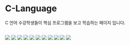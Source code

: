 # C-Language
C 언어 수강학생들이 핵심 프로그램을 보고 학습하는 페이지 입니다. <br>
<br>

<img src="/summary/lec2.PNG" style="max-width:100%; height:auto">
<img src="/summary/lec3.PNG" style="max-width:100%; height:auto">
<img src="/summary/lec4.PNG" style="max-width:100%; height:auto">
<img src="/summary/lec5.PNG" style="max-width:100%; height:auto">
<img src="/summary/lec6.PNG" style="max-width:100%; height:auto">
<img src="/summary/lec7.PNG" style="max-width:100%; height:auto">
<img src="/summary/lec9.PNG" style="max-width:100%; height:auto">
<img src="/summary/lec10.PNG" style="max-width:100%; height:auto">
<img src="/summary/lec11.PNG" style="max-width:100%; height:auto">
<img src="/summary/lec12.PNG" style="max-width:100%; height:auto">
<img src="/summary/lec13.PNG" style="max-width:100%; height:auto">
